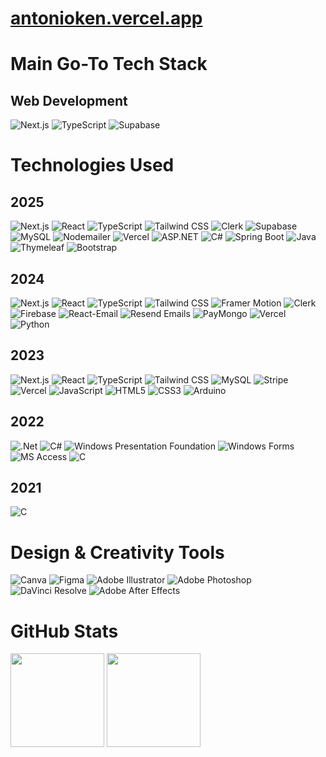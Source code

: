   <h1>
    <a href="https://antonioken.vercel.app/" target="_blank">antonioken.vercel.app</a>
  </h1>


  # Main Go-To Tech Stack

  ## Web Development
  ![Next.js](https://img.shields.io/badge/Next.js-%23000000.svg?style=flat-square&logo=next.js&logoColor=white)
  ![TypeScript](https://img.shields.io/badge/TypeScript-%23007ACC.svg?style=flat-square&logo=typescript&logoColor=white)
  ![Supabase](https://img.shields.io/badge/Supabase-3ECF8E?style=flat-square&logo=supabase&logoColor=white)

  
  # Technologies Used
  
  ## 2025
  ![Next.js](https://img.shields.io/badge/Next.js-%23000000.svg?style=flat-square&logo=next.js&logoColor=white)
  ![React](https://img.shields.io/badge/React-%2320232a.svg?style=flat-square&logo=react&logoColor=%2361DAFB)
  ![TypeScript](https://img.shields.io/badge/TypeScript-%23007ACC.svg?style=flat-square&logo=typescript&logoColor=white)
  ![Tailwind CSS](https://img.shields.io/badge/Tailwind%20CSS-%2338B2AC.svg?style=flat-square&logo=tailwind-css&logoColor=white)
  ![Clerk](https://img.shields.io/badge/Clerk-%23000000.svg?style=flat-square&logo=clerk&logoColor=white)
  ![Supabase](https://img.shields.io/badge/Supabase-3ECF8E?style=flat-square&logo=supabase&logoColor=white)
  ![MySQL](https://img.shields.io/badge/MySQL-%2300f.svg?style=flat-square&logo=mysql&logoColor=white)
  ![Nodemailer](https://img.shields.io/badge/Nodemailer-6DA55F.svg?style=flat-square&logo=nodemailer&logoColor=white)
  ![Vercel](https://img.shields.io/badge/Vercel-%23000000.svg?style=flat-square&logo=vercel&logoColor=white)
  ![ASP.NET](https://img.shields.io/badge/ASP.NET-512BD4?style=flat-square&logo=dotnet&logoColor=white)
  ![C#](https://img.shields.io/badge/C%23-%23239120.svg?style=flat-square&logo=c-sharp&logoColor=white)
  ![Spring Boot](https://img.shields.io/badge/Spring%20Boot-%236DB33F.svg?style=flat-square&logo=spring-boot&logoColor=white)
  ![Java](https://img.shields.io/badge/Java-%23ED8B00.svg?style=flat-square&logo=java&logoColor=white)
  ![Thymeleaf](https://img.shields.io/badge/Thymeleaf-%23005F0F.svg?style=flat-square&logo=thymeleaf&logoColor=white)
  ![Bootstrap](https://img.shields.io/badge/Bootstrap-%237952B3.svg?style=flat-square&logo=bootstrap&logoColor=white)

  ## 2024
  ![Next.js](https://img.shields.io/badge/Next.js-%23000000.svg?style=flat-square&logo=next.js&logoColor=white)
  ![React](https://img.shields.io/badge/React-%2320232a.svg?style=flat-square&logo=react&logoColor=%2361DAFB)
  ![TypeScript](https://img.shields.io/badge/TypeScript-%23007ACC.svg?style=flat-square&logo=typescript&logoColor=white)
  ![Tailwind CSS](https://img.shields.io/badge/Tailwind%20CSS-%2338B2AC.svg?style=flat-square&logo=tailwind-css&logoColor=white)
  ![Framer Motion](https://img.shields.io/badge/Framer%20Motion-%23000000.svg?style=flat-square&logo=framer&logoColor=white)
  ![Clerk](https://img.shields.io/badge/Clerk-%23000000.svg?style=flat-square&logo=clerk&logoColor=white)
  ![Firebase](https://img.shields.io/badge/Firebase-%23039BE5.svg?style=flat-square&logo=firebase&logoColor=white)
  ![React-Email](https://img.shields.io/badge/React--Email-%2320232a.svg?style=flat-square&logo=react&logoColor=%2361DAFB)
  ![Resend Emails](https://img.shields.io/badge/Resend-%23000000.svg?style=flat-square&logo=resend&logoColor=white) 
  ![PayMongo](https://img.shields.io/badge/PayMongo-6DA55F.svg?style=flat-square&logo=paymongo&logoColor=white)
  ![Vercel](https://img.shields.io/badge/Vercel-%23000000.svg?style=flat-square&logo=vercel&logoColor=white)
  ![Python](https://img.shields.io/badge/Python-%233776AB.svg?style=flat-square&logo=python&logoColor=white)

  ## 2023
  ![Next.js](https://img.shields.io/badge/Next.js-%23000000.svg?style=flat-square&logo=next.js&logoColor=white)
  ![React](https://img.shields.io/badge/React-%2320232a.svg?style=flat-square&logo=react&logoColor=%2361DAFB)
  ![TypeScript](https://img.shields.io/badge/TypeScript-%23007ACC.svg?style=flat-square&logo=typescript&logoColor=white)
  ![Tailwind CSS](https://img.shields.io/badge/Tailwind%20CSS-%2338B2AC.svg?style=flat-square&logo=tailwind-css&logoColor=white)
  ![MySQL](https://img.shields.io/badge/MySQL-%2300f.svg?style=flat-square&logo=mysql&logoColor=white)
  ![Stripe](https://img.shields.io/badge/Stripe-%230084FF.svg?style=flat-square&logo=stripe&logoColor=white)
  ![Vercel](https://img.shields.io/badge/Vercel-%23000000.svg?style=flat-square&logo=vercel&logoColor=white)
  ![JavaScript](https://img.shields.io/badge/JavaScript-%23323330.svg?style=flat-square&logo=javascript&logoColor=%23F7DF1E)
  ![HTML5](https://img.shields.io/badge/HTML5-%23E34F26.svg?style=flat-square&logo=html5&logoColor=white)
  ![CSS3](https://img.shields.io/badge/CSS3-%231572B6.svg?style=flat-square&logo=css3&logoColor=white)
  ![Arduino](https://img.shields.io/badge/Arduino-%2300979D.svg?style=flat-square&logo=arduino&logoColor=white)

  ## 2022
  ![.Net](https://img.shields.io/badge/.NET-5C2D91?style=flat-square&logo=.net&logoColor=white)
  ![C#](https://img.shields.io/badge/C%23-%23239120.svg?style=flat-square&logo=c-sharp&logoColor=white)
  ![Windows Presentation Foundation](https://img.shields.io/badge/Windows%20Presentation%20Foundation-%2300836E.svg?style=flat-square&logo=windows&logoColor=white)
  ![Windows Forms](https://img.shields.io/badge/Windows%20Forms-%2300836E.svg?style=flat-square&logo=microsoft&logoColor=white)
  ![MS Access](https://img.shields.io/badge/MS%20Access-%231f6f8b.svg?style=flat-square&logo=microsoft-access&logoColor=white)
  ![C](https://img.shields.io/badge/C-%2300599C.svg?style=flat-square&logo=c&logoColor=white)

  ## 2021
  ![C](https://img.shields.io/badge/C-%2300599C.svg?style=flat-square&logo=c&logoColor=white)

  
  # Design & Creativity Tools
  ![Canva](https://img.shields.io/badge/Canva-%2300C4CC.svg?style=flat-square&logo=Canva&logoColor=white)
  ![Figma](https://img.shields.io/badge/Figma-%23F24E1E.svg?style=flat-square&logo=figma&logoColor=white)
  ![Adobe Illustrator](https://img.shields.io/badge/Adobe%20Illustrator-%23FF9A00.svg?style=flat-square&logo=adobe-illustrator&logoColor=white)
  ![Adobe Photoshop](https://img.shields.io/badge/Adobe%20Photoshop-%23007ACC.svg?style=flat-square&logo=adobe-photoshop&logoColor=white)
  ![DaVinci Resolve](https://img.shields.io/badge/DaVinci%20Resolve-%232f2f2f.svg?style=flat-square&logo=davinci-resolve&logoColor=white)
  ![Adobe After Effects](https://img.shields.io/badge/Adobe%20After%20Effects-5C2D91.svg?style=flat-square&logo=adobe-after-effects&logoColor=white)

  
  # GitHub Stats
  
<div>
  <img src="https://github-readme-stats.vercel.app/api?username=antonioken22&theme=dark&hide_border=true&include_all_commits=false&count_private=false&layout=compact" height="150" />
  <img src="https://github-readme-stats.vercel.app/api/top-langs/?username=antonioken22&theme=dark&hide_border=true&include_all_commits=false&count_private=false&layout=compact" height="150" />
</div>
